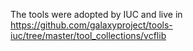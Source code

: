The tools were adopted by IUC and live in https://github.com/galaxyproject/tools-iuc/tree/master/tool_collections/vcflib
